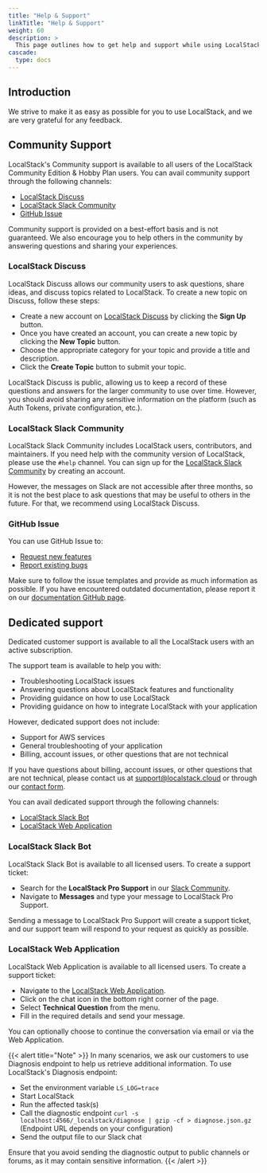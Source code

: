 ```yaml
---
title: "Help & Support"
linkTitle: "Help & Support"
weight: 60
description: >
  This page outlines how to get help and support while using LocalStack.
cascade:
  type: docs
---
```


## Introduction

We strive to make it as easy as possible for you to use LocalStack, and we are very grateful for any feedback.

## Community Support

LocalStack's Community support is available to all users of the LocalStack Community Edition & Hobby Plan users. You can avail community support through the following channels:

- [LocalStack Discuss](https://discuss.localstack.cloud/)
- [LocalStack Slack Community](https://localstack.cloud/slack)
- [GitHub Issue](https://github.com/localstack/docs/issues/new)

Community support is provided on a best-effort basis and is not guaranteed. We also encourage you to help others in the community by answering questions and sharing your experiences.

### LocalStack Discuss

LocalStack Discuss allows our community users to ask questions, share ideas, and discuss topics related to LocalStack. To create a new topic on Discuss, follow these steps:

- Create a new account on [LocalStack Discuss](https://discuss.localstack.cloud/) by clicking the **Sign Up** button.
- Once you have created an account, you can create a new topic by clicking the **New Topic** button.
- Choose the appropriate category for your topic and provide a title and description.
- Click the **Create Topic** button to submit your topic.

LocalStack Discuss is public, allowing us to keep a record of these questions and answers for the larger community to use over time. However, you should avoid sharing any sensitive information on the platform (such as Auth Tokens, private configuration, etc.).

### LocalStack Slack Community

LocalStack Slack Community includes LocalStack users, contributors, and maintainers. If you need help with the community version of LocalStack, please use the `#help` channel. You can sign up for the [LocalStack Slack Community](https://localstack.cloud/slack) by creating an account.

However, the messages on Slack are not accessible after three months, so it is not the best place to ask questions that may be useful to others in the future. For that, we recommend using LocalStack Discuss.

### GitHub Issue

You can use GitHub Issue to:

- [Request new features](https://github.com/localstack/localstack/issues/new?assignees=&labels=type%3A+feature%2Cstatus%3A+triage+needed&template=feature-request.yml&title=feature+request%3A+%3Ctitle%3E)
- [Report existing bugs](https://github.com/localstack/localstack/issues/new?assignees=&labels=type%3A+bug%2Cstatus%3A+triage+needed&template=bug-report.yml&title=bug%3A+%3Ctitle%3E)

Make sure to follow the issue templates and provide as much information as possible. If you have encountered outdated documentation, please report it on our [documentation GitHub page](https://github.com/localstack/docs).

## Dedicated support

Dedicated customer support is available to all the LocalStack users with an active subscription.

The support team is available to help you with:

- Troubleshooting LocalStack issues
- Answering questions about LocalStack features and functionality
- Providing guidance on how to use LocalStack
- Providing guidance on how to integrate LocalStack with your application

However, dedicated support does not include:

- Support for AWS services
- General troubleshooting of your application
- Billing, account issues, or other questions that are not technical

If you have questions about billing, account issues, or other questions that are not technical, please contact us at [support@localstack.cloud](mailto:support@localstack.cloud) or through our [contact form](https://localstack.cloud/contact/).

You can avail dedicated support through the following channels:

- [LocalStack Slack Bot](https://localstack.cloud/slack)
- [LocalStack Web Application](mailto:http://app.localstack.cloud)

### LocalStack Slack Bot

LocalStack Slack Bot is available to all licensed users. To create a support ticket:

- Search for the **LocalStack Pro Support** in our [Slack Community](https://localstack.cloud/slack).
- Navigate to **Messages** and type your message to LocalStack Pro Support.

Sending a message to LocalStack Pro Support will create a support ticket, and our support team will respond to your request as quickly as possible.

### LocalStack Web Application

LocalStack Web Application is available to all licensed users. To create a support ticket:

- Navigate to the [LocalStack Web Application](http://app.localstack.cloud).
- Click on the chat icon in the bottom right corner of the page.
- Select **Technical Question** from the menu.
- Fill in the required details and send your message.

You can optionally choose to continue the conversation via email or via the Web Application.

{{< alert title="Note" >}}
In many scenarios, we ask our customers to use Diagnosis endpoint to help us retrieve additional information. To use LocalStack's Diagnosis endpoint:

- Set the environment variable `LS_LOG=trace`
- Start LocalStack
- Run the affected task(s)
- Call the diagnostic endpoint  `curl -s localhost:4566/_localstack/diagnose | gzip -cf > diagnose.json.gz` (Endpoint URL depends on your configuration)
- Send the output file to our Slack chat

Ensure that you avoid sending the diagnostic output to public channels or forums, as it may contain sensitive information.
{{< /alert >}}
